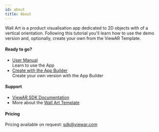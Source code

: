 ```yaml
---
id: about
title: About
---
```


Wall Art is a product visualisation app dedicated to 2D objects with of a vertical orientation. Following this tutorial you'll learn how to use the demo version and, optionally, create your own from the ViewAR Template.

#### Ready to go?

- [User Manual](/docs/tutorials/manuals/wallart)  
  Learn to use the App
- [Create with the App Builder](./app_builder)  
  Create your own version with the App Builder

#### Support

- [ViewAR SDK Documentation](/docs/sdk)
- More about the [Wall Art Template](https://www.viewar.com/template/wallart/)

#### Pricing

Pricing available on request: <sdk@viewar.com>
